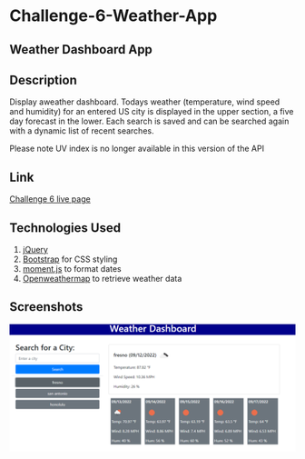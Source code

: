 # Challenge-6-Weather-App
Weather Dashboard App
---
## Description
Display aweather dashboard.  Todays weather (temperature, wind speed and humidity) for an entered US city is displayed in the upper section, a five day forecast in the lower.  Each search is saved and can be searched again with a dynamic list of recent searches.

Please note UV index is no longer available in this version of the API

## Link

[Challenge 6 live page](https://methyl8.github.io/Challenge-6-Weather-App/)

## Technologies Used
1. [jQuery](https://jquery.com/)
2. [Bootstrap](https://getbootstrap.com/) for CSS styling
3. [moment.js](https://momentjs.com/) to format dates
4. [Openweathermap](https://openweathermap.org/) to retrieve weather data

## Screenshots

![Screenshot](/screenshot/fullscreen.png?raw=true)